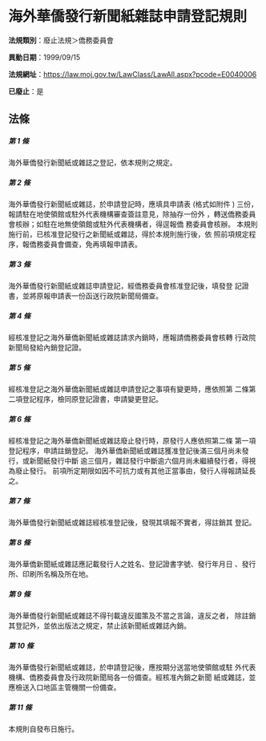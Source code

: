 # 海外華僑發行新聞紙雜誌申請登記規則

**法規類別**：廢止法規＞僑務委員會

**異動日期**：1999/09/15  

**法規網址**：https://law.moj.gov.tw/LawClass/LawAll.aspx?pcode=E0040006

**已廢止**：是



## 法條
##### 第 1 條
海外華僑發行新聞紙或雜誌之登記，依本規則之規定。

##### 第 2 條
海外華僑發行新聞紙或雜誌，於申請登記時，應填具申請表 (格式如附件
) 三份，報請駐在地使領館或駐外代表機構審查簽註意見，除抽存一份外
，轉送僑務委員會核辦；如駐在地無使領館或駐外代表機構者，得逕報僑
務委員會核辦。
本規則施行前，已核准登記發行之新聞紙或雜誌，得於本規則施行後，依
照前項規定程序，報僑務委員會備查，免再填報申請表。

##### 第 3 條
海外華僑發行新聞紙或雜誌申請登記，經僑務委員會核准登記後，填發登
記證書，並將原報申請表一份函送行政院新聞局備查。

##### 第 4 條
經核准登記之海外華僑新聞紙或雜誌請求內銷時，應報請僑務委員會核轉
行政院新聞局發給內銷登記證。

##### 第 5 條
經核准登記之海外華僑新聞紙或雜誌申請登記之事項有變更時，應依照第
二條第二項登記程序，檢同原登記證書，申請變更登記。

##### 第 6 條
經核准登記之海外華僑新聞紙或雜誌廢止發行時，原發行人應依照第二條
第一項登記程序，申請註銷登記。
海外華僑新聞紙或雜誌獲准登記後滿三個月尚未發行，或新聞紙發行中斷
逾三個月，雜誌發行中斷逾六個月尚未繼續發行者，得視為廢止發行。
前項所定期限如因不可抗力或有其他正當事由，發行人得報請延長之。

##### 第 7 條
海外華僑發行新聞紙或雜誌經核准登記後，發現其填報不實者，得註銷其
登記。

##### 第 8 條
海外華僑新聞紙或雜誌應記載發行人之姓名、登記證書字號、發行年月日
、發行所、印刷所名稱及所在地。

##### 第 9 條
海外華僑發行新聞紙或雜誌不得刊載違反國策及不當之言論，違反之者，
除註銷其登記外，並依出版法之規定，禁止該新聞紙或雜誌內銷。

##### 第 10 條
海外華僑發行新聞紙或雜誌，於申請登記後，應按期分送當地使領館或駐
外代表機構、僑務委員會及行政院新聞局各一份備查。經核准內銷之新聞
紙或雜誌，並應檢送入口地區主管機關一份備查。

##### 第 11 條
本規則自發布日施行。


